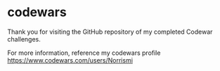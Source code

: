 # codewars
Thank you for visiting the GitHub repository of my completed Codewar challenges.

For more information, reference my codewars profile https://www.codewars.com/users/Norrismi
